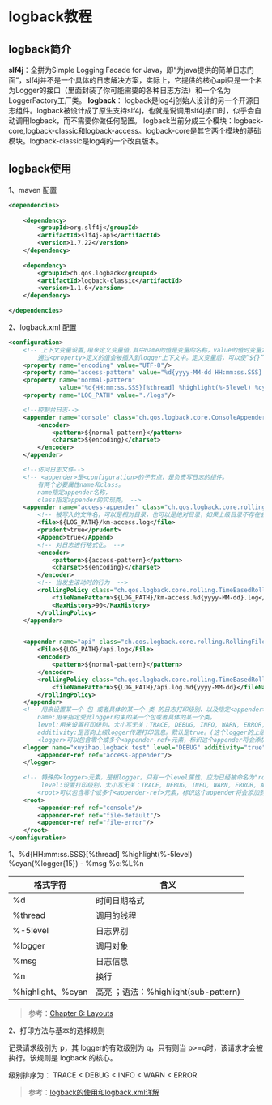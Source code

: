 # logback教程

## logback简介

**slf4j**：全拼为Simple Logging Facade for Java，即“为java提供的简单日志门面”，slf4j并不是一个具体的日志解决方案，实际上，它提供的核心api只是一个名为Logger的接口（里面封装了你可能需要的各种日志方法）和一个名为LoggerFactory工厂类。
**logback**： logback是log4j创始人设计的另一个开源日志组件。logback被设计成了原生支持slf4j，也就是说调用slf4j接口时，似乎会自动调用logback，而不需要你做任何配置。
logback当前分成三个模块：logback-core,logback-classic和logback-access。logback-core是其它两个模块的基础模块。logback-classic是log4j的一个改良版本。

## logback使用

1、maven 配置

```xml
<dependencies>
  
    <dependency>
        <groupId>org.slf4j</groupId>
        <artifactId>slf4j-api</artifactId>
        <version>1.7.22</version>
    </dependency>
  
    <dependency>
        <groupId>ch.qos.logback</groupId>
        <artifactId>logback-classic</artifactId>
        <version>1.1.6</version>
    </dependency>
  
</dependencies>
```



2、logback.xml 配置

```xml
<configuration>
    <!-- 上下文变量设置,用来定义变量值,其中name的值是变量的名称，value的值时变量定义的值。
        通过<property>定义的值会被插入到logger上下文中。定义变量后，可以使“${}”来使用变量。 -->    
    <property name="encoding" value="UTF-8"/>
    <property name="access-pattern" value="%d{yyyy-MM-dd HH:mm:ss.SSS}|%msg%n"/>
    <property name="normal-pattern"
              value="%d{HH:mm:ss.SSS}[%thread] %highlight(%-5level) %cyan(%logger{15}) - %msg %c:%L%n"/>
    <property name="LOG_PATH" value="./logs"/>

    <!--控制台日志-->
    <appender name="console" class="ch.qos.logback.core.ConsoleAppender">
        <encoder>
            <pattern>${normal-pattern}</pattern>
            <charset>${encoding}</charset>
        </encoder>
    </appender>

    <!--访问日志文件-->
    <!-- <appender>是<configuration>的子节点，是负责写日志的组件。
        有两个必要属性name和class。
        name指定appender名称，
        class指定appender的实现类。 -->  
    <appender name="access-appender" class="ch.qos.logback.core.rolling.RollingFileAppender">
        <!-- 被写入的文件名，可以是相对目录，也可以是绝对目录，如果上级目录不存在会自动创建，没有默认值。 -->
        <file>${LOG_PATH}/km-access.log</file>
        <prudent>true</prudent>
        <Append>true</Append>
        <!-- 对日志进行格式化。 -->
        <encoder>
            <pattern>${access-pattern}</pattern>
            <charset>${encoding}</charset>
        </encoder>
        <!-- 当发生滚动时的行为  -->
        <rollingPolicy class="ch.qos.logback.core.rolling.TimeBasedRollingPolicy">
            <fileNamePattern>${LOG_PATH}/km-access.%d{yyyy-MM-dd}.log</fileNamePattern>
            <MaxHistory>90</MaxHistory>
        </rollingPolicy>
    </appender>


    <appender name="api" class="ch.qos.logback.core.rolling.RollingFileAppender">
        <File>${LOG_PATH}/api.log</File>
        <encoder>
            <pattern>${normal-pattern}</pattern>
        </encoder>
        <rollingPolicy class="ch.qos.logback.core.rolling.TimeBasedRollingPolicy">
            <fileNamePattern>${LOG_PATH}/api.log.%d{yyyy-MM-dd}</fileNamePattern>
        </rollingPolicy>
    </appender>
	<!-- 用来设置某一个 包 或者具体的某一个 类 的日志打印级别、以及指定<appender>
		name:用来指定受此logger约束的某一个包或者具体的某一个类。
        level:用来设置打印级别，大小写无关：TRACE, DEBUG, INFO, WARN, ERROR, ALL 和 OFF，还有一个特俗值INHERITED或者同义词NULL，代表强制执行上级的级别。如果未设置此属性，那么当前loger将会继承上级的级别。 
        additivity:是否向上级logger传递打印信息。默认是true。(这个logger的上级就是上面的root)
        <logger>可以包含零个或多个<appender-ref>元素，标识这个appender将会添加到这个logger。-->
    <logger name="xuyihao.logback.test" level="DEBUG" additivity="true">
        <appender-ref ref="access-appender"/>
    </logger>
  
	<!-- 特殊的<logger>元素，是根logger。只有一个level属性，应为已经被命名为"root".
         level:设置打印级别，大小写无关：TRACE, DEBUG, INFO, WARN, ERROR, ALL 和 OFF，不能设置为INHERITED或者同义词NULL。默认是DEBUG。
        <root>可以包含零个或多个<appender-ref>元素，标识这个appender将会添加到这个loger。 -->
    <root>
        <appender-ref ref="console"/>
        <appender-ref ref="file-default"/>
        <appender-ref ref="file-error"/>
    </root>
</configuration>
```



1、<pattern>%d{HH:mm:ss.SSS}[%thread] %highlight(%-5level) %cyan(%logger{15}) - %msg %c:%L%n</pattern> 

| 格式字符          | 含义                                 |
| ----------------- | ------------------------------------ |
| %d                | 时间日期格式                         |
| %thread           | 调用的线程                           |
| %-5level          | 日志界别                             |
| %logger           | 调用对象                             |
| %msg              | 日志信息                             |
| %n                | 换行                                 |
| %highlight、%cyan | 高亮 ；语法：%highlight(sub-pattern) |

> 参考：[Chapter 6: Layouts](https://logback.qos.ch/manual/layouts.html#conversionWord)

2、打印方法与基本的选择规则

记录请求级别为 p，其 logger的有效级别为 q，只有则当 p>=q时，该请求才会被执行。该规则是 logback 的核心。

级别排序为： TRACE < DEBUG < INFO < WARN < ERROR

> 参考：[logback的使用和logback.xml详解](https://www.cnblogs.com/warking/p/5710303.html)



